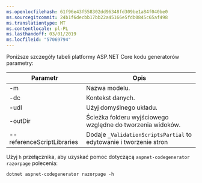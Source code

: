```yaml
---
ms.openlocfilehash: 61f96e43f558302dd96348fd309be1a84f040be0
ms.sourcegitcommit: 24b1f6decbb17bb22a45166e5fdb0845c65af498
ms.translationtype: MT
ms.contentlocale: pl-PL
ms.lasthandoff: 03/01/2019
ms.locfileid: "57069794"
---
```

<a name="codegenerator"></a> Poniższe szczegóły tabeli platformy ASP.NET Core kodu generatorów parametry:

| Parametr               | Opis|
| ----------------- | ------------ |
| -m  | Nazwa modelu. |
| -dc  | Kontekst danych. |
| -udl | Użyj domyślnego układu. |
| -outDir | Ścieżka folderu wyjściowego względne do tworzenia widoków. |
| --referenceScriptLibraries | Dodaje `_ValidationScriptsPartial` to edytowanie i tworzenie stron |

Użyj `h` przełącznika, aby uzyskać pomoc dotyczącą `aspnet-codegenerator razorpage` polecenia:

```console
dotnet aspnet-codegenerator razorpage -h
```
